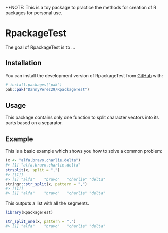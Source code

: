 
<!-- README.md is generated from README.Rmd. Please edit that file -->

\*\*NOTE: This is a toy package to practice the methods for creation of
R packages for personal use.

# RpackageTest

<!-- badges: start -->
<!-- badges: end -->

The goal of RpackageTest is to …

## Installation

You can install the development version of RpackageTest from
[GitHub](https://github.com/) with:

``` r
# install.packages("pak")
pak::pak("DannyPerez29/RpackageTest")
```

## Usage

This package contains only one function to split character vectors into
its parts based on a separator.

## Example

This is a basic example which shows you how to solve a common problem:

``` r
(x <- "alfa,bravo,charlie,delta")
#> [1] "alfa,bravo,charlie,delta"
strsplit(x, split = ",")
#> [[1]]
#> [1] "alfa"    "bravo"   "charlie" "delta"
stringr::str_split(x, pattern = ",")
#> [[1]]
#> [1] "alfa"    "bravo"   "charlie" "delta"
```

This outputs a list with all the segments.

``` r
library(RpackageTest)

str_split_one(x, pattern = ",")
#> [1] "alfa"    "bravo"   "charlie" "delta"
```

